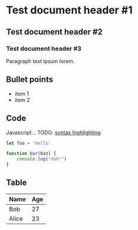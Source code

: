 # Test document header #1

## Test document header #2

### Test document header #3

Paragraph text ipsum lorem.

## Bullet points

- item 1
- item 2

## Code

Javascript...
TODO: [syntax highlighting](https://github.com/gomarkdown/markdown/blob/master/examples/code_hightlight.go)

```javascript
let foo = 'hello'

function bar(baz) {
    console.log("doh!")
}
```

## Table

Name    | Age
--------|------
Bob     | 27
Alice   | 23